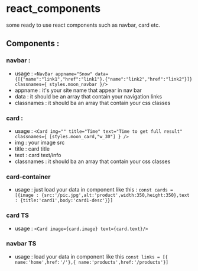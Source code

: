# react_components
some ready to use react components such as navbar, card etc.
## Components :
### navbar :
 - usage :
   `<NavBar appname="Snow" data={[{"name":"link1","href":"link1"}.{"name":"link2","href":"link2"}]} classnames={ styles.moon_navbar }/>` <br>
 - appname : it's your site name that appear in nav bar <br>
 - data : it should be an array that contain your navigation links <br>
 - classnames : it should ba an array that contain your css classes <br>
### card :
 - usage :
   `<Card img="" title="Time" text="Time to get full result" classnames={ [styles.moon_card,"w_30"] } />` <br>
 - img : your image src <br>
 - title : card title <br>
 - text : card text/info <br>
 - classnames : it should ba an array that contain your css classes <br>
### card-container
 - usage : just load your data in component like this :
   `const cards = [{image : {src:'/pic.jpg',alt:'product',width:350,height:350},text : {title:'card1',body:'card1-desc'}}]`
### card TS
 - usage :
   `<Card image={card.image} text={card.text}/>`
### navbar TS
 - usage : load your data in component like this
   `const links = [{ name:'home',href:'/'},{ name:'products',href:'/products'}]`

